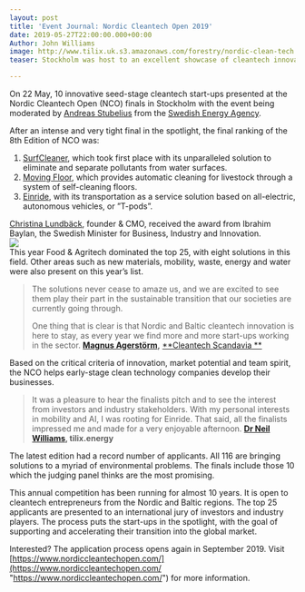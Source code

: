 ```yaml
---
layout: post
title: 'Event Journal: Nordic Cleantech Open 2019'
date: 2019-05-27T22:00:00.000+00:00
Author: John Williams
image: http://www.tilix.uk.s3.amazonaws.com/forestry/nordic-clean-tech.jpg
teaser: Stockholm was host to an excellent showcase of cleantech innovation.

---
```

On 22 May, 10 innovative seed-stage cleantech start-ups presented at the Nordic Cleantech Open (NCO) finals in Stockholm with the event being moderated by [Andreas Stubelius](https://www.linkedin.com/in/andreas-stubelius-8643b319/) from the [Swedish Energy Agency](http://www.energimyndigheten.se/).

After an intense and very tight final in the spotlight, the final ranking of the 8th Edition of NCO was:

1. [SurfCleaner](https://surfcleaner.com), which took first place with its unparalleled solution to eliminate and separate pollutants from water surfaces.
2. [Moving Floor](http://movingfloor.se), which provides automatic cleaning for livestock through a system of self-cleaning floors.
3. [Einride](https://www.einride.tech), with its transportation as a service solution based on all-electric, autonomous vehicles, or ”T-pods”.

[Christina Lundbäck](https://www.linkedin.com/in/christina-lundb%C3%A4ck-633010127/), founder & CMO, received the award from Ibrahim Baylan, the Swedish Minister for Business, Industry and Innovation.  
![](http://www.tilix.uk.s3.amazonaws.com/forestry/nordic-cleantech-winner.jpg)  
This year Food & Agritech dominated the top 25, with eight solutions in this field. Other areas such as new materials, mobility, waste, energy and water were also present on this year’s list.

> The solutions never cease to amaze us, and we are excited to see them play their part in the sustainable transition that our societies are currently going through.
>
> One thing that is clear is that Nordic and Baltic cleantech innovation is here to stay, as every year we find more and more start-ups working in the sector. [**Magnus Agerstörm**](https://www.linkedin.com/in/magnus-agerstr%C3%B6m-98b5985/)**,** [**Cleantech Scandavia **](https://cleantechscandinavia.com/)

Based on the critical criteria of innovation, market potential and team spirit, the NCO helps early-stage clean technology companies develop their businesses.

> It was a pleasure to hear the finalists pitch and to see the interest from investors and industry stakeholders. With my personal interests in mobility and AI, I was rooting for Einride. That said, all the finalists impressed me and made for a very enjoyable afternoon. [**Dr Neil Williams**](https://www.linkedin.com/in/drneilwilliams/)**, tilix.energy**

The latest edition had a record number of applicants. All 116 are bringing solutions to a myriad of environmental problems. The finals include those 10 which the judging panel thinks are the most promising.

This annual competition has been running for almost 10 years. It is open to cleantech entrepreneurs from the Nordic and Baltic regions. The top 25 applicants are presented to an international jury of investors and industry players. The process puts the start-ups in the spotlight, with the goal of supporting and accelerating their transition into the global market.

Interested? The application process opens again in September 2019. Visit [https://www.nordiccleantechopen.com/](https://www.nordiccleantechopen.com/ "https://www.nordiccleantechopen.com/") for more information.